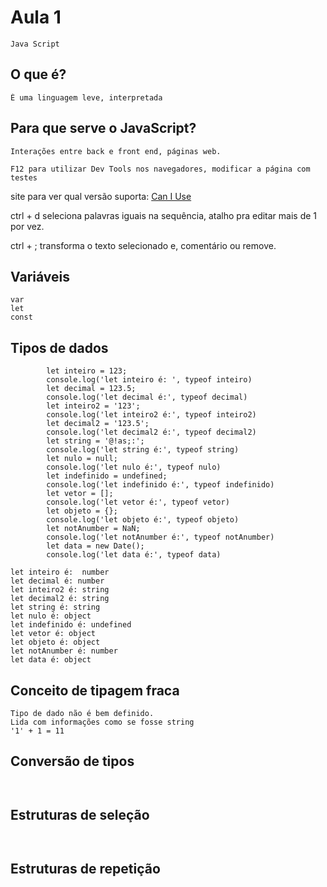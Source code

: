 # Aula 1

````Java Script````

## O que é? 

````
É uma linguagem leve, interpretada
````

## Para que serve o JavaScript?

````
Interações entre back e front end, páginas web.

F12 para utilizar Dev Tools nos navegadores, modificar a página com testes
````

site para ver qual versão suporta: [Can I Use](https://caniuse.com/)

ctrl + d seleciona palavras iguais na sequência, atalho pra editar mais de 1 por vez.

ctrl + ; transforma o texto selecionado e, comentário ou remove.


## Variáveis

````
var
let
const
````

## Tipos de dados

````
        let inteiro = 123; 
        console.log('let inteiro é: ', typeof inteiro)
        let decimal = 123.5; 
        console.log('let decimal é:', typeof decimal)
        let inteiro2 = '123'; 
        console.log('let inteiro2 é:', typeof inteiro2)
        let decimal2 = '123.5';
        console.log('let decimal2 é:', typeof decimal2)
        let string = '@!as;:';
        console.log('let string é:', typeof string)
        let nulo = null;
        console.log('let nulo é:', typeof nulo)
        let indefinido = undefined;
        console.log('let indefinido é:', typeof indefinido)
        let vetor = [];
        console.log('let vetor é:', typeof vetor)
        let objeto = {};
        console.log('let objeto é:', typeof objeto)
        let notAnumber = NaN;
        console.log('let notAnumber é:', typeof notAnumber)
        let data = new Date();
        console.log('let data é:', typeof data)

let inteiro é:  number
let decimal é: number 
let inteiro2 é: string 
let decimal2 é: string 
let string é: string 
let nulo é: object 
let indefinido é: undefined 
let vetor é: object 
let objeto é: object 
let notAnumber é: number 
let data é: object

````

## Conceito de tipagem fraca

````
Tipo de dado não é bem definido.
Lida com informações como se fosse string
'1' + 1 = 11
````

## Conversão de tipos

````


````

## Estruturas de seleção

````


````

## Estruturas de repetição

````


````